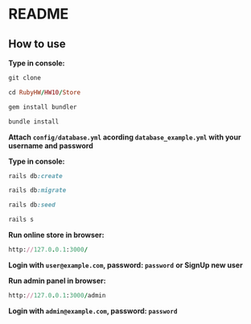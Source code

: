 # README

## How to use

**Type in console:**

```ruby
git clone 
```

```ruby
cd RubyHW/HW10/Store
````

```ruby
gem install bundler
```
```ruby
bundle install
```

**Attach ```config/database.yml``` acording `database_example.yml` with your username and password**

**Type in console:**

```ruby
rails db:create
```

```ruby
rails db:migrate
```

```ruby
rails db:seed
```
```ruby
rails s
```

**Run online store in browser:**
```ruby
http://127.0.0.1:3000/
```
**Login with ```user@example.com```, password: ```password```**
**or SignUp new user**

**Run admin panel in browser:**
```ruby
http://127.0.0.1:3000/admin
```
**Login with ```admin@example.com```, password: ```password```**
